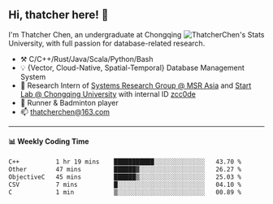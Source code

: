 ## Hi, thatcher here! :wave:

<img align="right" src="https://github-readme-stats.vercel.app/api?username=thatcherchen&title_color=333&text_color=777" alt="ThatcherChen's Stats" >

I'm Thatcher Chen, an undergraduate at Chongqing University, with full passion for database-related research.

- :hammer_and_pick:  C/C++/Rust/Java/Scala/Python/Bash
- :bulb:  {Vector, Cloud-Native, Spatial-Temporal} Database Management System
- :telescope:  Research Intern of [Systems Research Group @ MSR Asia](https://www.microsoft.com/en-us/research/group/systems-research-group-asia) and [Start Lab @ Chongqing University](https://github.com/Spatio-Temporal-Lab) with internal ID [zcc0de](https://github.com/zcc0de)
- :seedling:  Runner & Badminton player
- :mailbox: thatcherchen@163.com

---

#### :bar_chart: Weekly Coding Time

<!--START_SECTION:waka-->

```txt
C++          1 hr 19 mins    ███████████░░░░░░░░░░░░░░   43.70 %
Other        47 mins         ██████▓░░░░░░░░░░░░░░░░░░   26.27 %
ObjectiveC   45 mins         ██████▒░░░░░░░░░░░░░░░░░░   25.03 %
CSV          7 mins          █░░░░░░░░░░░░░░░░░░░░░░░░   04.10 %
C            1 min           ▒░░░░░░░░░░░░░░░░░░░░░░░░   00.89 %
```

<!--END_SECTION:waka-->
